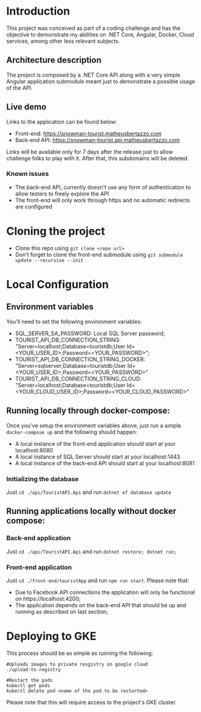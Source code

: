 # Introduction
This project was conceived as part of a coding challenge and has the objective to demonstrate my abilities on .NET Core, Angular, Docker, Cloud services, among other less relevant subjects.

## Architecture description
The project is composed by a .NET Core API along with a very simple Angular application submodule meant just to demonstrate a possible usage of the API. 

## Live demo
Links to the application can be found below:
- Front-end: https://snowman-tourist.matheusbertazzo.com
- Back-end API: https://snowman-tourist.api.matheusbertazzo.com

Links will be available only for 7 days after the release just to allow challenge folks to play with it. After that, this subdomains will be deleted.

### Known issues
 - The back-end API, currently doesn't use any form of authentication to allow testers to freely explore the API
 - The front-end will only work through https and no automatic redirects are configured

# Cloning the project
- Clone this repo using ```git clone <repo url>```
- Don't forget to clone the front-end submodule using ```git submodule update --recursive --init```

# Local Configuration
## Environment variables
You'll need to set the following environment variables:
- SQL_SERVER_SA_PASSWORD: Local SQL Server password;
- TOURIST_API_DB_CONNECTION_STRING: "Server=localhost;Database=touristdb;User Id=<YOUR_USER_ID>;Password=<YOUR_PASSWORD>";
- TOURIST_API_DB_CONNECTION_STRING_DOCKER: "Server=sqlserver;Database=touristdb;User Id=<YOUR_USER_ID>;Password=<YOUR_PASSWORD>"
- TOURIST_API_DB_CONNECTION_STRING_CLOUD: "Server=localhost;Database=touristdb;User Id=<YOUR_CLOUD_USER_ID>;Password=<YOUR_CLOUD_PASSWORD>"

## Running locally through docker-compose:
Once you've setup the environment variables above, just run a simple ```docker-compose up``` and the following should happen:
- A local instance of the front-end application should start at your localhost:8080
- A local instance of SQL Server should start at your localhost:1443
- A local instance of the back-end API should start at your localhost:8081

### Initializing the database
Just ```cd ./api/TouristAPI.Api``` and run ```dotnet ef database update```

## Running applications locally without docker compose:
### Back-end application
Just ```cd ./api/TouristAPI.Api``` and run ```dotnet restore; dotnet run;```

### Front-end application
Just ```cd ./front-end/touristApp``` and run ```npm run start```. Please note that:
- Due to Facebook API connections the application will only be functional on https://localhost:4200;
- The application depends on the back-end API that should be up and running as described on last section;

# Deploying to GKE
This process should be as simple as running the following:
```
#Uploads images to private resgistry on google cloud
./upload-to-registry

#Restart the pods
kubectl get pods
kubectl delete pod <name of the pod to be restarted>
```

Please note that this will require access to the project's GKE cluster.
